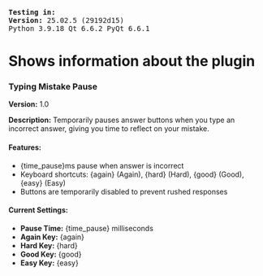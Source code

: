 <pre>
<b>Testing in:</b>
<b>Version:</b> 25.02.5 (29192d15)
Python 3.9.18 Qt 6.6.2 PyQt 6.6.1
</pre>

# Shows information about the plugin

### Typing Mistake Pause
<p><b>Version:</b> 1.0</p>
<p><b>Description:</b> Temporarily pauses answer buttons when you type an incorrect answer, giving you time to reflect on your mistake.</p>

#### Features:
<ul>
    <li>{time_pause}ms pause when answer is incorrect</li>
    <li>Keyboard shortcuts: {again} (Again), {hard} (Hard), {good} (Good), {easy} (Easy)</li>
    <li>Buttons are temporarily disabled to prevent rushed responses</li>
</ul>

#### Current Settings:
<ul>
    <li><b>Pause Time:</b> {time_pause} milliseconds</li>
    <li><b>Again Key:</b> {again}</li>
    <li><b>Hard Key:</b> {hard}</li>
    <li><b>Good Key:</b> {good}</li>
    <li><b>Easy Key:</b> {easy}</li>
</ul>
